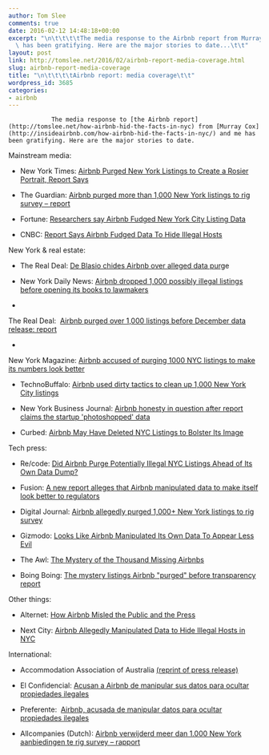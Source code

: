 ```yaml
---
author: Tom Slee
comments: true
date: 2016-02-12 14:48:18+00:00
excerpt: "\n\t\t\t\tThe media response to the Airbnb report from Murray Cox and me\
  \ has been gratifying. Here are the major stories to date...\t\t"
layout: post
link: http://tomslee.net/2016/02/airbnb-report-media-coverage.html
slug: airbnb-report-media-coverage
title: "\n\t\t\t\tAirbnb report: media coverage\t\t"
wordpress_id: 3685
categories:
- airbnb
---
```



				The media response to [the Airbnb report](http://tomslee.net/how-airbnb-hid-the-facts-in-nyc) from [Murray Cox](http://insideairbnb.com/how-airbnb-hid-the-facts-in-nyc/) and me has been gratifying. Here are the major stories to date.

Mainstream media:



	
  * New York Times: [Airbnb Purged New York Listings to Create a Rosier Portrait, Report Says](http://www.nytimes.com/2016/02/12/business/airbnb-purged-new-york-listings-to-create-a-rosier-portrait-report-says.html)

	
  * The Guardian: [Airbnb purged more than 1,000 New York listings to rig survey – report](http://www.theguardian.com/technology/2016/feb/10/airbnb-new-york-city-listings-purge-multiple-apartment-listings)

	
  * Fortune: [Researchers say Airbnb Fudged New York City Listing Data](http://fortune.com/2016/02/11/airbnb-listings-research-data/)

	
  * CNBC: [Report Says Airbnb Fudged Data To Hide Illegal Hosts](http://www.cnbc.com/2016/02/12/report-says-airbnb-fudged-data-to-hide-illegal-hosts.html)


New York & real estate:

	
  * The Real Deal: [De Blasio chides Airbnb over alleged data purg](http://therealdeal.com/2016/02/17/de-blasio-chides-airbnb-over-alleged-data-purge/)e

	
  * New York Daily News: [Airbnb dropped 1,000 possibly illegal listings before opening its books to lawmakers](http://www.nydailynews.com/news/world/airbnb-dropped-1g-questionable-listings-opening-books-article-1.2526230)

	
  * 


The Real Deal:  [Airbnb purged over 1,000 listings before December data release: report](http://therealdeal.com/2016/02/10/airbnb-purged-over-1000-listings-before-december-data-release-report/)


	
  * 


New York Magazine: [Airbnb accused of purging 1000 NYC listings to make its numbers look better](http://nymag.com/following/2016/02/airbnb-accused-of-purging-1000-nyc-listings.html)


	
  * TechnoBuffalo: [Airbnb used dirty tactics to clean up 1,000 New York City listings](http://www.technobuffalo.com/2016/02/11/airbnb-used-dirty-tactics-to-clean-up-1000-new-york-city-listings/)

	
  * New York Business Journal: [Airbnb honesty in question after report claims the startup 'photoshopped' data](http://www.bizjournals.com/newyork/news/2016/02/11/airbnb-honesty-in-question-after-photoshopped-data.html)

	
  * Curbed: [Airbnb May Have Deleted NYC Listings to Bolster Its Image](http://ny.curbed.com/archives/2016/02/12/airbnb_may_have_deleted_nyc_listings_to_bolster_its_image.php)


Tech press:

	
  * Re/code: [Did Airbnb Purge Potentially Illegal NYC Listings Ahead of Its Own Data Dump?](http://recode.net/2016/02/10/did-airbnb-purge-potentially-illegal-nyc-listings-ahead-of-its-own-data-dump/)

	
  * Fusion: [A new report alleges that Airbnb manipulated data to make itself look better to regulators](http://fusion.net/story/267202/a-new-report-alleges-that-airbnb-manipulated-data/)

	
  * Digital Journal: [Airbnb allegedly purged 1,000+ New York listings to rig survey](http://www.digitaljournal.com/business/business/airbnb-removed-over-1-000-new-york-listings-to-rig-survey/article/457233)

	
  * Gizmodo: [Looks Like Airbnb Manipulated Its Own Data To Appear Less Evil](http://gizmodo.com/looks-like-airbnb-manipulated-its-own-data-to-appear-le-1758476967)

	
  * The Awl: [The Mystery of the Thousand Missing Airbnbs](http://www.theawl.com/2016/02/the-mystery-of-the-thousand-missing-airbnbs)

	
  * Boing Boing: [The mystery listings Airbnb "purged" before transparency report](http://boingboing.net/2016/02/11/about-those-mystery-listings-a.html)


Other things:

	
  * Alternet: [How Airbnb Misled the Public and the Press](http://www.alternet.org/economy/how-airbnb-misled-public-and-press)

	
  * Next City: [Airbnb Allegedly Manipulated Data to Hide Illegal Hosts in NYC](https://nextcity.org/daily/entry/aribnb-data-new-york-city-illegal-hosts)


International:

	
  * Accommodation Association of Australia [(reprint of press release)](http://www.aaoa.com.au/Media/News/tabid/1884/ItemID/1116/View/Details/Default.aspx)

	
  * El Confidencial: [Acusan a Airbnb de manipular sus datos para ocultar propiedades ilegales](http://www.elconfidencial.com/tecnologia/2016-02-11/acusan-a-airbnb-de-manipular-sus-datos-para-ocultar-propiedades-ilegales_1150524/)

	
  * Preferente:  [Airbnb, acusada de manipular datos para ocultar propiedades ilegales](http://www.preferente.com/noticias-de-agencias-de-viajes/airbnb-acusada-de-manipular-datos-y-ocultar-propiedades-ilegales-258363.html)

	
  * Allcompanies (Dutch): [Airbnb verwijderd meer dan 1.000 New York aanbiedingen te rig survey – rapport](http://allcompanies.website/2016/02/11/airbnb-verwijderd-meer-dan-1-000-new-york-aanbiedingen-te-rig-survey-rapport/)


		
